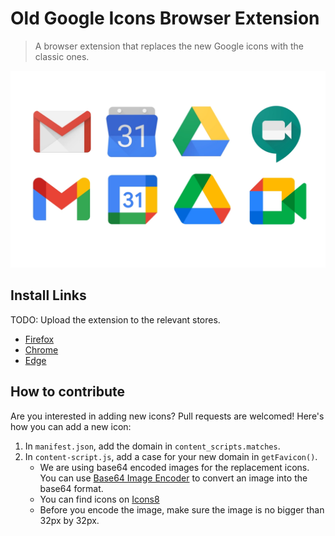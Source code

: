 # Old Google Icons Browser Extension

> A browser extension that replaces the new Google icons with the classic ones.

![New and old Google icons](./store/screenshot.png)

## Install Links

TODO: Upload the extension to the relevant stores.

- [Firefox](https://addons.mozilla.org/en-US/firefox/addon/old-google-icons/)
- [Chrome]()
- [Edge]()

## How to contribute

Are you interested in adding new icons? Pull requests are welcomed! Here's how you can add a new icon:

1. In `manifest.json`, add the domain in `content_scripts.matches`.
2. In `content-script.js`, add a case for your new domain in `getFavicon()`.
   - We are using base64 encoded images for the replacement icons. You can use [Base64 Image Encoder](https://www.base64-image.de/) to convert an image into the base64 format.
   - You can find icons on [Icons8](https://icons8.com)
   - Before you encode the image, make sure the image is no bigger than 32px by 32px.
